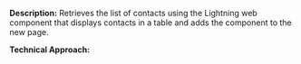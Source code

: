 <b>Description:</b>
Retrieves the list of contacts using the Lightning web component that displays contacts in a table and adds the component to the new page.

<b>Technical Approach:</b>

